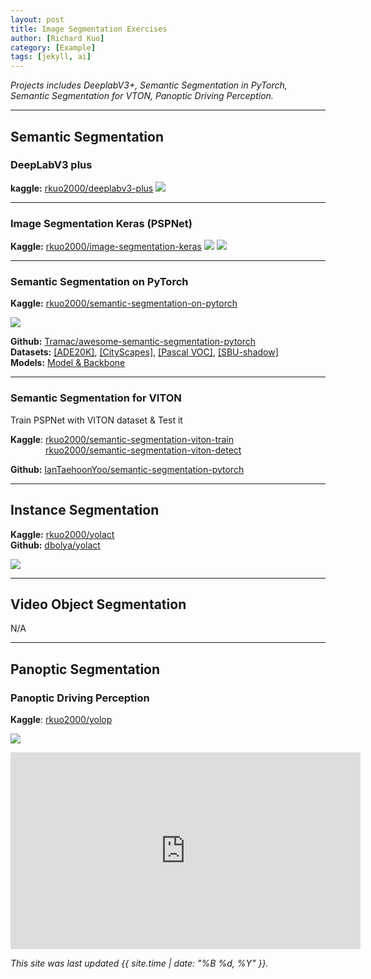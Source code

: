 ```yaml
---
layout: post
title: Image Segmentation Exercises
author: [Richard Kuo]
category: [Example]
tags: [jekyll, ai]
---
```


*Projects includes DeeplabV3+, Semantic Segmentation in PyTorch, Semantic Segmentation for VTON, Panoptic Driving Perception.*

---
## Semantic Segmentation
### DeepLabV3 plus
**kaggle:** [rkuo2000/deeplabv3-plus](https://kaggle.com/rkuo2000/deeplabv3-plus)
![](https://www.kaggleusercontent.com/kf/80043630/eyJhbGciOiJkaXIiLCJlbmMiOiJBMTI4Q0JDLUhTMjU2In0..TaRXVZa2nWY3RM9FNo1wew.ksZ4zo01xRQOqEEuW0UNLOUj-TIfNEPANY5NMCMvmInhMAOPUm7UQJEYF-lifqiVt_cglG_1-7Pp27c-IIfo5FaqsjBfRMs4qfUaQndh-jDCyAe_EzNjJcrNyn4xsX3z7pvwm9EV39KGgXK3f_AEa48hvgNvwlv8rmR5lJp8mpsdlx2ogj2ohI3OhgsCGooSH6NtUo4cPYlQBJvfnFC7I-MdVaGMEqrXSJvLgvEcMWjBagC2eRM7w7VwYjyvZn7RqKQkN9K4pxFcqirxPb4fd2hf7Hs5kyUzFnpMvWv9n-JzgOZnPOrJJ52xc9FtAXyBzsOIRkjk7jZEfQLGT5sowSWCrwYfg1_kQY7zbf85LzZWm2ZtUvQZvHNf2RC6EDNp8-SC8lOz7DoA9kKyOhYKkPG8KO0TbjF1KJ0pQOIyyt_Uhuv_lJjTf47WNsCWiry9Bf3QTPjJi9tOpEqTPEk1ibNv2vXDQfOotkt9p_JWITxPBqsORSsRm1Ae9Bz0F97HDRAaG4hEf-9axgMQzHhpiAPyXCbQ8xSL7rR5SmgJnMJFsyUtKMBNYzTp8iooB2DY_2v1vwtVgEvD4uqvVOEfkIAezqjWjsNLOqqKxm3dytWwfPBn3yOi3xbmXxcb6WMALkWD7HjDTyLGCaNwwsa_3A.CVKYm1Iq4cjvOeH12JQ2Ww/__results___files/__results___23_0.png)

---
### Image Segmentation Keras (PSPNet)
**Kaggle:** [rkuo2000/image-segmentation-keras](https://kaggle.com/rkuo2000/image-segmentation-keras)
![](https://www.kaggleusercontent.com/kf/80046633/eyJhbGciOiJkaXIiLCJlbmMiOiJBMTI4Q0JDLUhTMjU2In0..HLC6AKGc2RD6xdvM7bipug.cOacCE4v_dk50nX5dWl7-KHdKqH3jZFUU0RXyH80UH4r9OdfYlw-wIghcEBxz1XDBZpSJedApXr_s6CfsntQeMOmP_fcoTZ1vEIHFWL_3cE7Azf_7_26NjyKjQSwTd_UWTC-xCIyvykQ28R6RIOsiCXhew7ca7jQRboyQ07gDHoQk8KCsjcL-6Yaj2lxAtCxswwj6x_hzJIzjkSxpMKJTaSruYZ6DLOQbn0vHIap3-GGLWAk2pO_aVSREQLnM4RB_3Mo25A7Stw8ZcYI-OkEOkcOdRAJn5D5KHr6X8X7sLgCCz-pFWaHGjMjsQ2hgga4AEl-BtLYIZ7A1SA_hQj0YuiHZ9DRAwDnrxmT6uW8GBjAa5JejGzQKRDLGbE7nZJm0nc2FiH5uu6ngcDPCb9S9atxScKrnAbVaUwgvL4yuhiZhQ6_oO9TDeiM_5RJAPEQ8N9V_HAVMz5cTSQel2ti7c0hRYLzf-u9mZiLjwSojSaZ7N5ycrSDNpA_mBbB_U0RYBbG0FrcFjQArVvsOTKbQD1GsNjot_TH6tmON4o1dK7deeo5D-thAOjz7gEkIMvviiuTHSkcLec5Tz0RZcDDp-UeJgGrLVPIUrm0HzNws0Rp0-M8rMeQi1fU3rJA8fePe6TYQuaSAJSI-hqK9eBm-Iy53FFCPytyluhIw7LyBr0.OVLRT9TfU8BeByRijddOMg/__results___files/__results___12_0.png)
![](https://www.kaggleusercontent.com/kf/80046633/eyJhbGciOiJkaXIiLCJlbmMiOiJBMTI4Q0JDLUhTMjU2In0..HLC6AKGc2RD6xdvM7bipug.cOacCE4v_dk50nX5dWl7-KHdKqH3jZFUU0RXyH80UH4r9OdfYlw-wIghcEBxz1XDBZpSJedApXr_s6CfsntQeMOmP_fcoTZ1vEIHFWL_3cE7Azf_7_26NjyKjQSwTd_UWTC-xCIyvykQ28R6RIOsiCXhew7ca7jQRboyQ07gDHoQk8KCsjcL-6Yaj2lxAtCxswwj6x_hzJIzjkSxpMKJTaSruYZ6DLOQbn0vHIap3-GGLWAk2pO_aVSREQLnM4RB_3Mo25A7Stw8ZcYI-OkEOkcOdRAJn5D5KHr6X8X7sLgCCz-pFWaHGjMjsQ2hgga4AEl-BtLYIZ7A1SA_hQj0YuiHZ9DRAwDnrxmT6uW8GBjAa5JejGzQKRDLGbE7nZJm0nc2FiH5uu6ngcDPCb9S9atxScKrnAbVaUwgvL4yuhiZhQ6_oO9TDeiM_5RJAPEQ8N9V_HAVMz5cTSQel2ti7c0hRYLzf-u9mZiLjwSojSaZ7N5ycrSDNpA_mBbB_U0RYBbG0FrcFjQArVvsOTKbQD1GsNjot_TH6tmON4o1dK7deeo5D-thAOjz7gEkIMvviiuTHSkcLec5Tz0RZcDDp-UeJgGrLVPIUrm0HzNws0Rp0-M8rMeQi1fU3rJA8fePe6TYQuaSAJSI-hqK9eBm-Iy53FFCPytyluhIw7LyBr0.OVLRT9TfU8BeByRijddOMg/__results___files/__results___16_0.png)

---
### Semantic Segmentation on PyTorch
**Kaggle:** [rkuo2000/semantic-segmentation-on-pytorch](https://www.kaggle.com/rkuo2000/semantic-segmentation-on-pytorch)<br />

![](https://github.com/Tramac/awesome-semantic-segmentation-pytorch/blob/master/docs/weimar_000091_000019_gtFine_color.png?raw=True)

**Github:** [Tramac/awesome-semantic-segmentation-pytorch](https://github.com/Tramac/awesome-semantic-segmentation-pytorch)<br />
**Datasets:** [[ADE20K]](http://groups.csail.mit.edu/vision/datasets/ADE20K/), [[CityScapes]](https://www.cityscapes-dataset.com/), [[Pascal VOC]](http://host.robots.ox.ac.uk/pascal/VOC/), [[SBU-shadow]](https://www3.cs.stonybrook.edu/~cvl/projects/shadow_noisy_label/index.html)<br />
**Models:** [Model & Backbone](https://github.com/Tramac/awesome-semantic-segmentation-pytorch/blob/master/docs/DETAILS.md)

---
### Semantic Segmentation for VITON
Train PSPNet with VITON dataset & Test it

**Kaggle**: [rkuo2000/semantic-segmentation-viton-train](https://www.kaggle.com/rkuo2000/semantic-segmentation-viton-train)<br />
&emsp;&emsp;&emsp;&emsp;[rkuo2000/semantic-segmentation-viton-detect](https://www.kaggle.com/rkuo2000/semantic-segmentation-viton-detect)<br />

**Github:** [IanTaehoonYoo/semantic-segmentation-pytorch](https://github.com/IanTaehoonYoo/semantic-segmentation-pytorch)<br />

---
## Instance Segmentation
**Kaggle:** [rkuo2000/yolact](https://www.kaggle.com/rkuo2000/yolact)<br />
**Github:** [dbolya/yolact](https://github.com/dbolya/yolact)<br />

![](https://www.kaggleusercontent.com/kf/51709015/eyJhbGciOiJkaXIiLCJlbmMiOiJBMTI4Q0JDLUhTMjU2In0..QjhSkbIf490iF5pCpaCTKw.6oLuok2y4E4tx2Q5WCBCKgoBRNNxsEm4BWOcAnrA8omXw32qRuZgvD3j0o03ILnM4G7JsT9I9qP-Ldpg2LpiRc98G3ENLAf2UV5e4OKZ98caYa8BBK_DhVvbRk0UDm8F9k_HMhDnEgmyQNZ7BsYkIfZiA78XpDtTbVBzcI-bbK7pTsiS7ez6qFbRYbxWzHT-LK69WEFvmWgJlr2B4twtgPjxwivUmBql5JbQICcTjs8hbPq3iOxRSvmXfwLVpLU30ldjAwBwb73XBmoEy_tF1lI9DgbrcCTkrxAjynTB4g3wrss70BQ7MLBiMdqOVC85pzn3kb4as3Wi_QKTYPVbMLTHUk3loL4I8qcyBPkL40PGX14LF3ykZjaXhSi5R7njg9QUSyMEe_UTGPuN0lsbAfM1yabIrDz5FSt22zj6FKsXhndhVWNs33emoaGgX-xt8gBxQDFfz0d0ZOXU3_GDWdDkZ86F1724o5-GXw3KhX3i5hU2hPwxo212dSGA3KZ8-W0w4IuE-mJ65RcPyWFkSGOVTjhJSNO9AIhbTC9VFyrXJNKHHXWtVRdtQh9ZHNWBCoRoWhKvm-ReTpiAbucE9J7uWORAfbNJCvBevyRlcfwgjrupIL3M0DkX4Q6A0QW0YMOOgMcOqwiSLd0i0iQpUA.3eCyP7OzEEmxtyF2CM_hKw/__results___files/__results___12_0.jpg)

---
## Video Object Segmentation
N/A

---
## Panoptic Segmentation

### Panoptic Driving Perception
**Kaggle**: [rkuo2000/yolop](https://www.kaggle.com/rkuo2000/yolop)<br />

![](https://mdimg.wxwenku.com/getimg/ccdf080c7af7e8a10e9b88444af98393d1f7b49c5e9d65ef2cd827532f32de1fa52314f1ea7a53ff4a598fa8606fdabf.jpg)

<iframe width="560" height="315" src="https://www.youtube.com/embed/4f9YHyqnq0A" title="YouTube video player" frameborder="0" allow="accelerometer; autoplay; clipboard-write; encrypted-media; gyroscope; picture-in-picture" allowfullscreen></iframe>
<br />

*This site was last updated {{ site.time | date: "%B %d, %Y" }}.*

